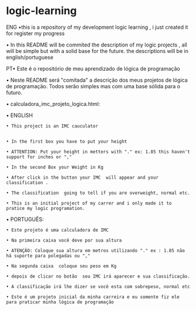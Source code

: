 # logic-learning
ENG •this is a repository of my development logic learning , i just created it for register  my progress

  • In this README will be commited the description 
    of my logic projects , all will be simple but
    with a solid base for the future.
    the descriptions will be in 
    english/portuguese

  PT• Este é o repositório de meu aprendizado 
      de lógica de programação 

   • Neste README será "comitada" a descrição 
    dos meus projetos de lógica de programação. 
    Todos serão simples mas com uma base sólida 
    para o futuro.

 • calculadora_imc_projeto_logica.html:
  
   • ENGLISH
  
	• This project is an IMC cauculator  
  
	
	• In the first box you have to put your height 
  
	• ATTENTION: Put your height in metters with "." ex: 1.85 this haven't support for inches or ","
  
	• In the second Box your Weight in Kg
  
	• After click in the button your IMC  will appear and your classification .
  
	• The classification  going to tell if you are overweight, normal etc.
  
	• This is an initial project of my carrer and i only made it to pratice my logic programation.

   • PORTUGUÊS:
  
	• Este projeto é uma calculadora de IMC
  
	• Na primeira caixa você deve por sua altura
  
	• ATENÇÂO: Coloque sua altura em metros utilizando "." ex : 1.85 não há suporte para polegadas ou ","
  
	• Na segunda caixa  coloque seu peso em Kg
  
	• depois de clicar no botão  seu IMC irá aparecer e sua classificação.
  
	• A classificação irá lhe dizer se você esta com sobrepeso, normal etc
  
	• Este é um projeto inicial da minha carreira e eu somente fiz ele para praticar minha lógica de programação 
